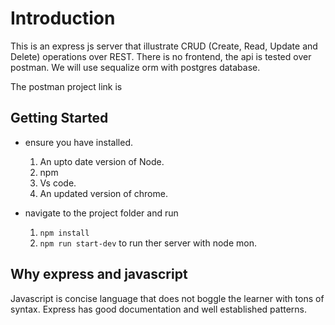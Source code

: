 # Introduction
This is an express js server that illustrate CRUD (Create, Read, Update and Delete) operations over REST.
There is no frontend, the api is tested over postman.
We will use sequalize orm with postgres database.


The postman project link is

## Getting Started
* ensure you have installed.
    1. An upto date version of Node.
    2. npm
    3. Vs code.
    4. An updated version of chrome.

* navigate to the project folder and run
    1. `npm install`
    2. `npm run start-dev` to run ther server with node mon.


## Why express and javascript
Javascript is concise language that does not boggle the learner with tons of syntax.
Express has good documentation and well established patterns.